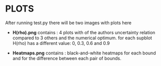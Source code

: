 # PLOTS 

After running test.py there will be two images with plots here

-  **H(rho).png** contains : 4 plots with of the authors uncertainty relation compared to 3 others and the numerical optimum. 
for each supblot H(rho) has a different value: 0, 0.3, 0.6 and 0.9

-  **Heatmaps.png** contains : black-and-white heatmaps for each bound and for the difference between each pair of bounds.

